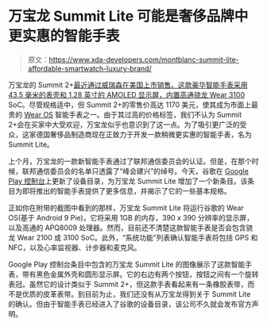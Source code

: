 # 万宝龙 Summit Lite 可能是奢侈品牌中更实惠的智能手表

> 原文：<https://www.xda-developers.com/montblanc-summit-lite-affordable-smartwatch-luxury-brand/>

万宝龙的 Summit 2+[最近通过威瑞森在美国上市销售。这款豪华智能手表采用 43.5 毫米的表壳和 1.28 英寸的 AMOLED 显示屏，内置高通](https://www.xda-developers.com/montblanc-brings-luxury-summit-2-smartwatch-lte-verizon/)[骁龙 Wear 3100](https://www.xda-developers.com/tag/qualcomm-snapdragon-wear-3100/) SoC。尽管规格适中，但 Summit 2+的零售价高达 1170 美元，使其成为市面上最贵的 [Wear OS](https://www.xda-developers.com/tag/google-wear-os/) 智能手表之一。由于其过高的价格标签，我们不认为 Summit 2+会在买家中大受欢迎，万宝龙似乎也意识到了这一点。为了吸引更广泛的受众，这家德国奢侈品制造商现在正致力于开发一款稍微更实惠的智能手表，名为 Summit Lite。

上个月，万宝龙的一款新智能手表通过了联邦通信委员会的认证。但是，在那个时候，联邦通信委员会的名单只透露了“峰会建兴”的绰号。今天，谷歌在 [Google Play 控制台](https://www.xda-developers.com/tag/google-play-console/)上更新了设备目录，为万宝龙 Summit Lite 增加了一个新条目。该条目为即将推出的智能手表提供了更多信息，并揭示了它的一些基本规格。

正如你在附带的截图中看到的那样，万宝龙 Summit Lite 将运行谷歌的 Wear OS(基于 Android 9 Pie)，它将采用 1GB 的内存，390 x 390 分辨率的显示屏，以及高通的 APQ8009 处理器。然而，目前还不清楚这款智能手表是否会包含骁龙 Wear 2100 或 3100 SoC。此外，“系统功能”列表确认智能手表将包括 GPS 和 NFC，以及心率监视器、计步器和麦克风。

Google Play 控制台条目中包含的万宝龙 Summit Lite 的图像展示了这款智能手表，带有黑色金属外壳和圆形显示屏。它的右边有两个按钮，按钮之间有一个旋转表冠。虽然它的设计类似于 Summit 2+，但这款手表看起来有一条橡胶表带，而不是优质的皮革表带。到目前为止，我们还没有从万宝龙得到关于 Summit Lite 的确认。但由于智能手表已经进入了谷歌的设备目录，该公司不久就会发布官方声明。